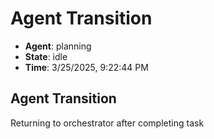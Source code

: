 # Agent Transition

- **Agent**: planning
- **State**: idle
- **Time**: 3/25/2025, 9:22:44 PM

## Agent Transition

Returning to orchestrator after completing task

